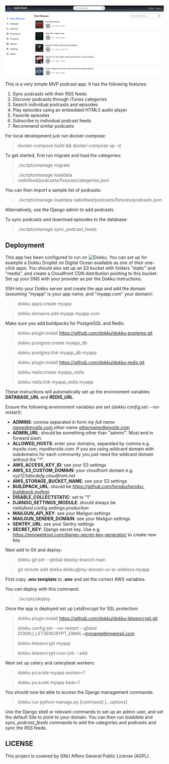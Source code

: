 
![](/screenshots/podcasts.png)


This is a very simple MVP podcast app. It has the following features:

1. Sync podcasts with their RSS feeds
2. Discover podcasts through iTunes categories
3. Search individual podcasts and episodes
4. Play episodes using an embedded HTML5 audio player
5. Favorite episodes
6. Subscribe to individual podcast feeds
7. Recommend similar podcasts

For local development just run docker-compose:

> docker-compose build && docker-compose up -d

To get started, first run migrate and load the categories:

> ./scripts/manage migrate

> ./scripts/manage loaddata radiofeed/podcasts/fixtures/categories.json

You can then import a sample list of podcasts:

> ./scripts/manage loaddata radiofeed/podcasts/fixtures/podcasts.json

Alternatively, use the Django admin to add podcasts.

To sync podcasts and download episodes to the database:

> ./scripts/manage sync_podcast_feeds

## Deployment

This app has been configured to run on ![Dokku](https://github.com/dokku/dokku). You can set up for example a Dokku Droplet on Digital Ocean available as one of their one-click apps. You should also set up an S3 bucket with folders "static" and "media", and create a Cloudfront CDN distribution pointing to this bucket. Set up your DNS with your provider as per the Dokku instructions.

SSH into your Dokku server and create the app and add the domain (assuming "myapp" is your app name, and "myapp.com" your domain):

> dokku apps:create myapp

> dokku domains:add myapp myapp.com

Make sure you add buildpacks for PostgreSQL and Redis:

> dokku plugin:install https://github.com/dokku/dokku-postgres.git

> dokku postgres:create myapp_db

> dokku postgres:link myapp_db myapp

> dokku plugin:install https://github.com/dokku/dokku-redis.git

> dokku redis:create myapp_redis

> dokku redis:link myapp_redis myapp

These instructions will automatically set up the environment variables **DATABASE_URL** and **REDIS_URL**.

Ensure the following environment variables are set (*dokku config:set --no-restart*):

- **ADMINS**: comma separated in form _my full name <name@mysite.com>,other name <othername@mysite.com>_
- **ADMIN_URL**: should be something other than "admin/". Must end in forward slash.
- **ALLOWED_HOSTS**: enter your domains, separated by comma e.g. *mysite.com, myothersite.com*. If you are using wildcard domain with subdomains for each community you just need the wildcard domain without the "*".
- **AWS_ACCESS_KEY_ID**: see your S3 settings
- **AWS_S3_CUSTOM_DOMAIN**: your cloudfront domain e.g. *xyz123abcdefg.cloudfront.net*
- **AWS_STORAGE_BUCKET_NAME**: see your S3 settings
- **BUILDPACK_URL**: should be *https://github.com/heroku/heroku-buildpack-python*
- **DISABLE_COLLECTSTATIC**: set to "1"
- **DJANGO_SETTINGS_MODULE**: should always be *radiofeed.config.settings.production*
- **MAILGUN_API_KEY**: see your Mailgun settings
- **MAILGUN_SENDER_DOMAIN**: see your Mailgun settings
- **SENTRY_URL**: see your Sentry settings
- **SECRET_KEY**: Django secret key. Use e.g. https://miniwebtool.com/django-secret-key-generator/ to create new key.

Next add to Git and deploy:

> dokku git:set --global deploy-branch main

> git remote add dokku dokku@my-domain-or-ip-address:myapp

First copy **.env.template** to **.env** and set the correct AWS variables.

You can deploy with this command:

> ./scripts/deploy

Once the app is deployed set up LetsEncrypt for SSL protection:

> dokku plugin:install https://github.com/dokku/dokku-letsencrypt.git

> dokku config:set --no-restart --global DOKKU_LETSENCRYPT_EMAIL=myname@myemail.com

> dokku letsencrypt myapp

> dokku letsencrypt:cron-job --add

Next set up celery and celerybeat workers:

> dokku ps:scale myapp worker=1

> dokku ps:scale myapp beat=1

You should now be able to access the Django management commands:

> dokku run python manage.py [command] [...options]

Use the Django shell or relevant commands to set up an admin user, and set the default Site to point to your domain. You can then run *loaddata* and *sync_podcast_feeds* commands to add the categories and podcasts and sync the RSS feeds.

## LICENSE

This project is covered by GNU Affero General Public License (AGPL).
